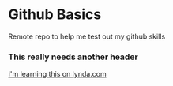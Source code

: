 Github Basics
=============

Remote repo to help me test out my github skills

### This really needs another header

[I'm learning this on lynda.com](http://www.lynda.com)
